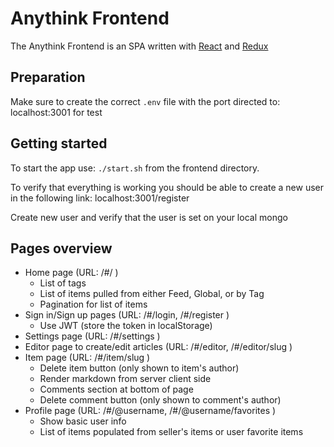 # Anythink Frontend

The Anythink Frontend is an SPA written with [React](https://reactjs.org/) and [Redux](https://redux.js.org/)

## Preparation

Make sure to create the correct `.env` file with the port directed to: localhost:3001 for test

## Getting started

To start the app use: `./start.sh` from the frontend directory.

To verify that everything is working you should be able to create a new user in the following link: localhost:3001/register

Create new user and verify that the user is set on your local mongo
## Pages overview

- Home page (URL: /#/ )
  - List of tags
  - List of items pulled from either Feed, Global, or by Tag
  - Pagination for list of items
- Sign in/Sign up pages (URL: /#/login, /#/register )
  - Use JWT (store the token in localStorage)
- Settings page (URL: /#/settings )
- Editor page to create/edit articles (URL: /#/editor, /#/editor/slug )
- Item page (URL: /#/item/slug )
  - Delete item button (only shown to item's author)
  - Render markdown from server client side
  - Comments section at bottom of page
  - Delete comment button (only shown to comment's author)
- Profile page (URL: /#/@username, /#/@username/favorites )
  - Show basic user info
  - List of items populated from seller's items or user favorite items
